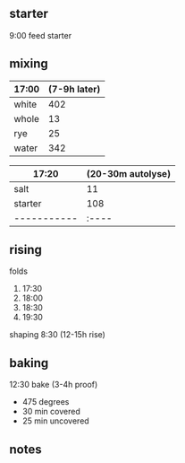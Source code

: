 ## starter
9:00 feed starter

## mixing
| 17:00 | (7-9h later) |
| ----------- |:----|
| white       | 402 |
| whole       | 13  |
| rye         | 25  |
| water       | 342 |


| 17:20 | (20-30m autolyse) |
| ----------- |:----|
| salt        | 11  |
| starter     | 108 |
| ----------- |:----|

## rising
folds
1. 17:30
2. 18:00
3. 18:30
4. 19:30

shaping 8:30 (12-15h rise)

## baking
12:30 bake (3-4h proof)
- 475 degrees
- 30 min covered
- 25 min uncovered

## notes

